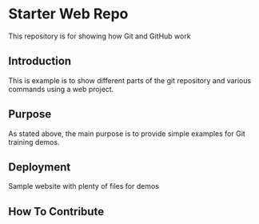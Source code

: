 # Starter Web Repo

This repository is for showing how Git and GitHub work

## Introduction

This is example is to show different parts of the git repository and various commands using a web project.

## Purpose

As stated above, the main purpose is to provide simple examples for Git training demos.

## Deployment

Sample website with plenty of files for demos

## How To Contribute